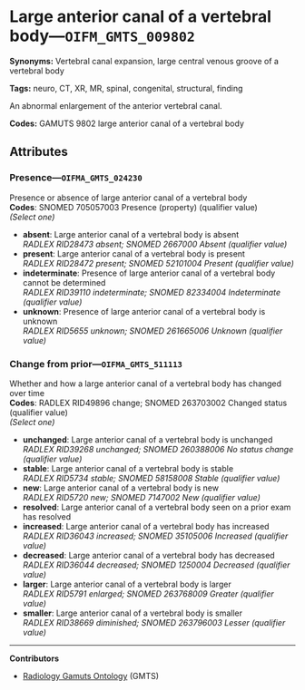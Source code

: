 # Large anterior canal of a vertebral body—`OIFM_GMTS_009802`

**Synonyms:** Vertebral canal expansion, large central venous groove of a vertebral body

**Tags:** neuro, CT, XR, MR, spinal, congenital, structural, finding

An abnormal enlargement of the anterior vertebral canal.

**Codes:** GAMUTS 9802 large anterior canal of a vertebral body

## Attributes

### Presence—`OIFMA_GMTS_024230`

Presence or absence of large anterior canal of a vertebral body  
**Codes**: SNOMED 705057003 Presence (property) (qualifier value)  
*(Select one)*

- **absent**: Large anterior canal of a vertebral body is absent  
_RADLEX RID28473 absent; SNOMED 2667000 Absent (qualifier value)_
- **present**: Large anterior canal of a vertebral body is present  
_RADLEX RID28472 present; SNOMED 52101004 Present (qualifier value)_
- **indeterminate**: Presence of large anterior canal of a vertebral body cannot be determined  
_RADLEX RID39110 indeterminate; SNOMED 82334004 Indeterminate (qualifier value)_
- **unknown**: Presence of large anterior canal of a vertebral body is unknown  
_RADLEX RID5655 unknown; SNOMED 261665006 Unknown (qualifier value)_

### Change from prior—`OIFMA_GMTS_511113`

Whether and how a large anterior canal of a vertebral body has changed over time  
**Codes**: RADLEX RID49896 change; SNOMED 263703002 Changed status (qualifier value)  
*(Select one)*

- **unchanged**: Large anterior canal of a vertebral body is unchanged  
_RADLEX RID39268 unchanged; SNOMED 260388006 No status change (qualifier value)_
- **stable**: Large anterior canal of a vertebral body is stable  
_RADLEX RID5734 stable; SNOMED 58158008 Stable (qualifier value)_
- **new**: Large anterior canal of a vertebral body is new  
_RADLEX RID5720 new; SNOMED 7147002 New (qualifier value)_
- **resolved**: Large anterior canal of a vertebral body seen on a prior exam has resolved  
- **increased**: Large anterior canal of a vertebral body has increased  
_RADLEX RID36043 increased; SNOMED 35105006 Increased (qualifier value)_
- **decreased**: Large anterior canal of a vertebral body has decreased  
_RADLEX RID36044 decreased; SNOMED 1250004 Decreased (qualifier value)_
- **larger**: Large anterior canal of a vertebral body is larger  
_RADLEX RID5791 enlarged; SNOMED 263768009 Greater (qualifier value)_
- **smaller**: Large anterior canal of a vertebral body is smaller  
_RADLEX RID38669 diminished; SNOMED 263796003 Lesser (qualifier value)_

---

**Contributors**

- [Radiology Gamuts Ontology](https://gamuts.net/) (GMTS)